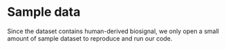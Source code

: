 # Sample data
Since the dataset contains human-derived biosignal, we only open a small amount of sample dataset to reproduce and run our code.

